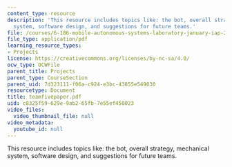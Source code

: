 ```yaml
---
content_type: resource
description: 'This resource includes topics like: the bot, overall strategy, mechanical
  system, software design, and suggestions for future teams.'
file: /courses/6-186-mobile-autonomous-systems-laboratory-january-iap-2005/c8325f59629e9ab265fb7e55ef450023_teamfivepaper.pdf
file_type: application/pdf
learning_resource_types:
- Projects
license: https://creativecommons.org/licenses/by-nc-sa/4.0/
ocw_type: OCWFile
parent_title: Projects
parent_type: CourseSection
parent_uid: 7d323111-f06a-c924-e3bc-43855e549030
resourcetype: Document
title: teamfivepaper.pdf
uid: c8325f59-629e-9ab2-65fb-7e55ef450023
video_files:
  video_thumbnail_file: null
video_metadata:
  youtube_id: null
---
```

This resource includes topics like: the bot, overall strategy, mechanical system, software design, and suggestions for future teams.